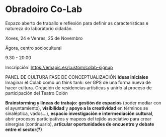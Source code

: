 # Obradoiro Co-Lab
Espazo aberto de traballo e reflexión para definir as características e natureza do laboratorio cidadán.

Xoves, 24 e Venres, 25 de Novembro

Ágora, centro sociocultural

9.30 - 20.00

Inscripción: https://emapic.es/custom/colab-signup

PANEL DE CULTURA FASE DE CONCEPTUALIZACIÓN
**Ideas iniciales**
Imaginar el Colab como un think tank: ser GPS de una forma nueva de hacer cultura.
Creación de residencias artísticas y unirlo al proceso de participación del Teatro Colón

**Brainstorming y líneas de trabajo:** 
**gestión de espacios** (poder mediar con el ayuntamiento), **visibilidad** y **apoyo a la creatividad** en términos se sinaléptica, vados...), **espacio investigación e intermediación cultural**, abrir procesos participativos y mapeos del tejido asociativo para crear sinergias (continuarlo), **articular oportunidades de encuentro y debate entre el sector(?)**